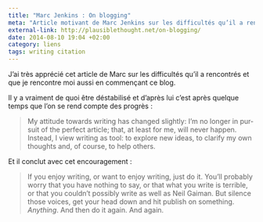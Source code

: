 ```yaml
---
title: "Marc Jenkins : On blogging"
meta: "Article motivant de Marc Jenkins sur les difficultés qu’il a rencontré pour tenir son blog et ce qui l’encourage à continuer."
external-link: http://plausiblethought.net/on-blogging/
date: 2014-08-10 19:04 +02:00
category: liens
tags: writing citation
---
```


J’ai très apprécié cet article de Marc sur les difficultés qu’il a rencontrés et que je rencontre moi aussi en commençant ce blog.

Il y a vraiment de quoi être déstabilisé et d’après lui c’est après quelque temps que l’on se rend compte des progrès&nbsp;:

<blockquote>
<p lang="en">My attitude towards writing has changed slightly: I’m no longer in pursuit of the perfect article; that, at least for me, will never happen. Instead, I view writing as tool: to explore new ideas, to clarify my own thoughts and, of course, to help others.</p>
</blockquote>

Et il conclut avec cet encouragement&nbsp;:

<blockquote>
<p lang="en">If you enjoy writing, or want to enjoy writing, just do it. You’ll probably worry that you have nothing to say, or that what you write is terrible, or that you couldn’t possibly write as well as Neil Gaiman. But silence those voices, get your head down and hit publish on something. <em>Anything</em>. And then do it again. And again.</p>
</blockquote>
